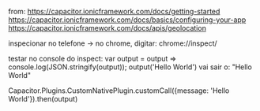 from:
    https://capacitor.ionicframework.com/docs/getting-started
    https://capacitor.ionicframework.com/docs/basics/configuring-your-app
    https://capacitor.ionicframework.com/docs/apis/geolocation

inspecionar no telefone -> no chrome, digitar:
    chrome://inspect/

testar no console do inspect:
    var output = output => console.log(JSON.stringify(output));
    output('Hello World')
        vai sair o: "Hello World"

Capacitor.Plugins.CustomNativePlugin.customCall({message: 'Hello World'}).then(output)